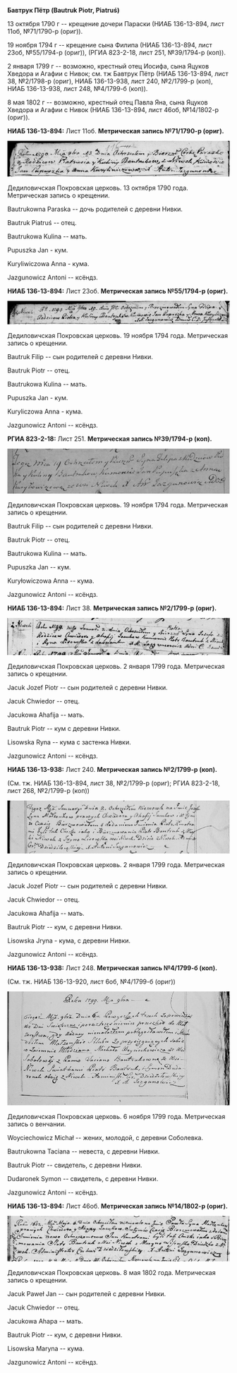 **Бавтрук Пётр (Bautruk Piotr, Piatruś)**

13 октября 1790 г -- крещение дочери Параски (НИАБ 136-13-894, лист
11об, №71/1790-р (ориг)).

19 ноября 1794 г -- крещение сына Филипа (НИАБ 136-13-894, лист 23об,
№55/1794-р (ориг)), (РГИА 823-2-18, лист 251, №39/1794-р (коп)).

2 января 1799 г -- возможно, крестный отец Иосифа, сына Яцуков Хведора и
Агафии с Нивок; см. тж Бавтрук Пётр (НИАБ 136-13-894, лист 38, №2/1798-р
(ориг), НИАБ 136-13-938, лист 240, №2/1799-р (коп), НИАБ 136-13-938,
лист 248, №4/1799-б (коп)).

8 мая 1802 г -- возможно, крестный отец Павла Яна, сына Яцуков Хведора и
Агафии с Нивок (НИАБ 136-13-894, лист 46об, №14/1802-р (ориг)).

**НИАБ 136-13-894:** Лист 11об. **Метрическая запись №71/1790-р
(ориг).**

![](./media/5f63ef54ff0b129223d58180a240747dfaccaaa8.png)

Дедиловичская Покровская церковь. 13 октября 1790 года. Метрическая
запись о крещении.

Bautrukowna Paraska -- дочь родителей с деревни Нивки.

Bautruk Piatruś -- отец.

Bautrukowa Kulina -- мать.

Pupuszka Jan - кум.

Kuryliwiczowa Anna - кума.

Jazgunowicz Antoni -- ксёндз.

**НИАБ 136-13-894:** Лист 23об. **Метрическая запись №55/1794-р
(ориг).**

![](./media/eab8b46a50a556d47380b35b08807d0d22c95542.png)

Дедиловичская Покровская церковь. 19 ноября 1794 года. Метрическая
запись о крещении.

Bautruk Filip -- сын родителей с деревни Нивки.

Bautruk Piotr -- отец.

Bautrukowa Kulina -- мать.

Pupuszka Jan - кум.

Kuryliczowa Anna - кума.

Jazgunowicz Antoni -- ксёндз.

**РГИА 823-2-18:** Лист 251. **Метрическая запись №39/1794-р (коп).**

![](./media/2eb5c149d227279f162123679845bcba131f7bb1.png)

Дедиловичская Покровская церковь. 19 ноября 1794 года. Метрическая
запись о крещении.

Bautruk Filip -- сын родителей с деревни Нивки.

Bautruk Piotr -- отец.

Bautrukowa Kulina -- мать.

Pupuszka Jan -- кум.

Kuryłowiczowa Anna -- кума.

Jazgunowicz Antoni -- ксёндз.

**НИАБ 136-13-894:** Лист 38. **Метрическая запись №2/1799-р (ориг).**

![](./media/011a9784f5f670f74800c8387135800299230d41.png)

Дедиловичская Покровская церковь. 2 января 1799 года. Метрическая запись
о крещении.

Jacuk Jozef Piotr -- сын родителей с деревни Нивки.

Jacuk Chwiedor -- отец.

Jacukowa Ahafija -- мать.

Bautruk Piotr -- кум с деревни Нивки.

Lisowska Ryna -- кума с застенка Нивки.

Jazgunowicz Antoni -- ксёндз.

**НИАБ 136-13-938:** Лист 240. **Метрическая запись №2/1799-р (коп).**

(См. тж. НИАБ 136-13-894, лист 38, №2/1799-р (ориг); РГИА 823-2-18, лист
268, №2/1799-р (коп))

![](./media/cd65bcd615e6f5ce5247aeb8b39079b419cf31b4.png)

Дедиловичская Покровская церковь. 2 января 1799 года. Метрическая запись
о крещении.

Jacuk Jozef Piotr -- сын родителей с деревни Нивки.

Jacuk Chwiedor -- отец.

Jacukowa Ahafija -- мать.

Bautruk Piotr -- кум, с деревни Нивки.

Lisowska Jryna - кума, с деревни Нивки.

Jazgunowicz Antoni -- ксёндз.

**НИАБ 136-13-938:** Лист 248. **Метрическая запись №4/1799-б (коп).**

(См. тж. НИАБ 136-13-920, лист 6об, №4/1799-б (ориг))

![](./media/5604bfc7d11cda7f7135d05604933d8ae4166ee2.png)

Дедиловичская Покровская церковь. 6 ноября 1799 года. Метрическая запись
о венчании.

Woyciechowicz Michał -- жених, молодой, с деревни Соболевка.

Bautrukowna Taciana -- невеста, с деревни Нивки.

Bautruk Piotr -- свидетель, с деревни Нивки.

Dudaronek Symon -- свидетель, с деревни Нивки.

Jazgunowicz Antoni -- ксёндз.

**НИАБ 136-13-894:** Лист 46об. **Метрическая запись №14/1802-р
(ориг).**

![](./media/4e3e9885c059af4cac5866a56279d92876263eb9.png)

Дедиловичская Покровская церковь. 8 мая 1802 года. Метрическая запись о
крещении.

Jacuk Paweł Jan -- сын родителей с деревни Нивки.

Jacuk Chwiedor -- отец.

Jacukowa Ahapa -- мать.

Bautruk Piotr -- кум, с деревни Нивки.

Lisowska Maryna -- кума.

Jazgunowicz Antoni -- ксёндз.
